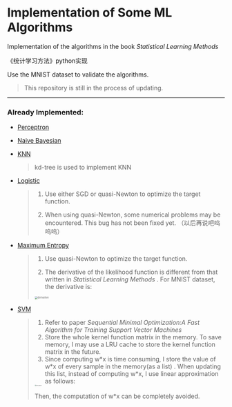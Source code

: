 # Implementation of Some ML Algorithms 
Implementation of the algorithms in the book *Statistical Learning Methods*  

《统计学习方法》python实现

Use the MNIST dataset to validate the algorithms.

>  This repository is still in the process of updating.

----

### Already Implemented:

* [Perceptron](https://github.com/RockeyCoss/machineLearningImplementation/blob/main/models/Perceptron.py)

* [Naive Bayesian](https://github.com/RockeyCoss/machineLearningImplementation/blob/main/models/NaiveBayesian.py)

* [KNN](https://github.com/RockeyCoss/machineLearningImplementation/blob/main/models/KNN.py)

  > kd-tree is used to implement KNN

* [Logistic](https://github.com/RockeyCoss/machineLearningImplementation/blob/main/models/Logistic.py)

  > 1. Use either SGD or quasi-Newton to optimize the target function.
  >
  > 2. When using quasi-Newton, some numerical problems may be encountered. This bug has not been fixed yet. （以后再说吧呜呜呜）

* [Maximum Entropy](https://github.com/RockeyCoss/machineLearningImplementation/blob/main/models/MaximumEntropy.py)

  > 1. Use quasi-Newton to optimize the target function.
  >
  > 2. The derivative of the likelihood function is different from that written in *Statistical Learning Methods* . For MNIST dataset, the derivative is:
  >
  > <img src="https://github.com/RockeyCoss/machineLearningImplementation/blob/main/README.assets/derivative.png" alt="derivative" style="zoom:40%;" />

* [SVM](https://github.com/RockeyCoss/MachineLearningAlgos/blob/main/models/SVM.py)

  > 1. Refer to paper  *Sequential Minimal Optimization:A Fast Algorithm for Training Support Vector Machines*
  > 2. Store the whole kernel function matrix in the memory. To save memory, I may use a LRU cache to store the kernel function matrix in the future. 
  > 3. Since computing w\*x is time consuming, I store the value of w\*x  of every sample in the memory(as a list) . When updating this list, instead of computing w\*x, I use linear approximation as follows:
  >
  > <img src="https://github.com/RockeyCoss/MachineLearningAlgos/blob/main/README.assets/wxupdate.png" alt="derivative" style="zoom:20%;" />
  >
  > Then, the computation of w\*x can be completely avoided.
  >
  > 

  

